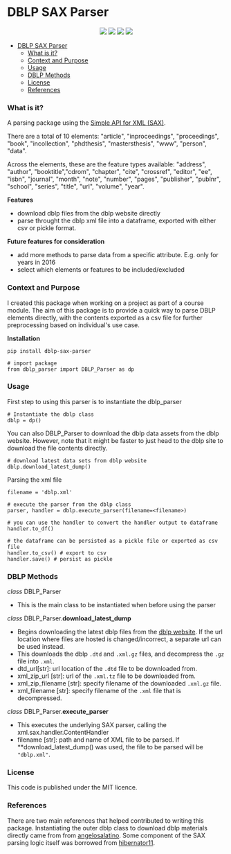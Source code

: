 # DBLP SAX Parser

<p align="center">
    <a href="https://www.python.org/downloads/release/python-3113/" alt="python">
      <img src="https://img.shields.io/badge/python-3.8%20%7C%203.9%20%7C%203.10%20%7C%203.11-blue"/></a>
    <a href="https://pypi.org/project/dblp-sax-parser/" alt="pypi version">
      <img src="https://img.shields.io/badge/Pypi-v0.1-blue"/></a>
    <a href="https://pypi.org/project/dblp-sax-parser/" alt="PyPI - Downloads">
      <img src="https://img.shields.io/pypi/dm/dblp-sax-parser"/></a>
    <a href="https://pypi.org/project/dblp-sax-parser/" alt="status">
      <img src="https://img.shields.io/badge/status-experimental-yellow"/></a>
</p>

- [DBLP SAX Parser](#dblp-sax-parser)
    - [What is it?](#what-is-it)
    - [Context and Purpose](#context-and-purpose)
    - [Usage](#usage)
    - [DBLP Methods](#dblp-methods)
    - [License](#license)
    - [References](#references)

### What is it?
A parsing package using the [Simple API for XML (SAX)](https://docs.python.org/3/library/xml.sax.html).

There are a total of 10 elements: "article", "inproceedings", "proceedings", "book", "incollection", "phdthesis", "mastersthesis", "www", "person", "data".

Across the elements, these are the feature types available: "address", "author", "booktitle","cdrom", "chapter", "cite", "crossref", "editor", "ee", "isbn", "journal", "month", "note", "number", "pages", "publisher", "publnr", "school", "series", "title", "url", "volume", "year".

**Features**
- download dblp files from the dblp website directly
- parse throught the dblp xml file into a dataframe, exported with either csv or pickle format. 

**Future features for consideration**
- add more methods to parse data from a specific attribute. E.g. only for years in 2016
- select which elements or features to be included/excluded 

### Context and Purpose
I created this package when working on a project as part of a course module. The aim of this package is to provide a quick way to parse DBLP elements directly, with the contents exported as a csv file for further preprocessing based on individual's use case.

**Installation**
```
pip install dblp-sax-parser

# import package
from dblp_parser import DBLP_Parser as dp
```

### Usage

First step to using this parser is to instantiate the dblp_parser
```
# Instantiate the dblp class 
dblp = dp()
```

You can also DBLP_Parser to download the dblp data assets from the dblp website. However, note that it might be faster to just head to the dblp site to download the file contents directly. 
```
# download latest data sets from dblp website
dblp.download_latest_dump()
```

Parsing the xml file
```
filename = 'dblp.xml'

# execute the parser from the dblp class
parser, handler = dblp.execute_parser(filename=<filename>)

# you can use the handler to convert the handler output to dataframe
handler.to_df()

# the dataframe can be persisted as a pickle file or exported as csv file
handler.to_csv() # export to csv
handler.save() # persist as pickle
```

### DBLP Methods

*class* DBLP_Parser  
- This is the main class to be instantiated when before using the parser

*class* DBLP_Parser.**download_latest_dump**    
- Begins downloading the latest dblp files from the [dblp website](https://dblp.uni-trier.de/xml). If the url location where files are hosted is changed/incorrect, a separate url can be used instead.
- This downloads the dblp `.dtd` and `.xml.gz` files, and decompress the `.gz` file into `.xml`.
- dtd_url[str]: url location of the `.dtd` file to be downloaded from.  
- xml_zip_url [str]: url of the `.xml.tz` file to be downloaded from.  
- xml_zip_filename [str]: specify filename of the downloaded `.xml.gz` file. 
- xml_filename [str]: specify filename of the `.xml` file that is decompressed.
  
*class* DBLP_Parser.**execute_parser**  

- This executes the underlying SAX parser, calling the xml.sax.handler.ContentHandler
- filename [str]:  path and name of XML file to be parsed. If **download_latest_dump() was used, the file to be parsed will be `"dblp.xml"`.


### License

This code is published under the MIT licence. 

### References

There are two main references that helped contributed to writing this package. Instantiating the outer dblp class to download dblp materials directly came from from [angelosalatino](https://github.com/angelosalatino/dblp-parser). Some component of the SAX parsing logic itself was borrowed from [hibernator11](https://github.com/hibernator11/notebook-emerging-topics-corpora/blob/master/dblp/dblp-xml2csv-process.py).

